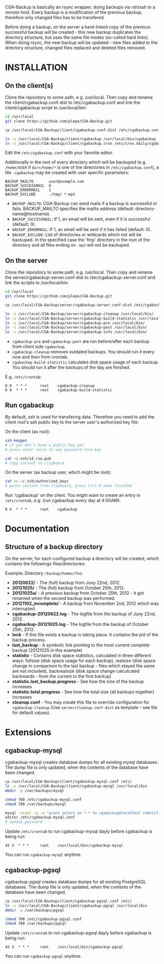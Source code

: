 CGA-Backup is basically an rsync wrapper, doing backups via rsh/ssh to a remote host. Every backup is a modification of the previous backup, therefore only changed files has to be transfered.

Before doing a backup, on the server a hard-linked copy of the previous successful backup will be created - this new backup duplicates the directory structure, but uses the same file inodes (so-called hard links). When doing rsync, the new backup will be updated - new files added to the directory structure, changed files replaced and deleted files removed.

INSTALLATION
============
On the client(s)
----------------
Clone the repository to some path, e.g. /usr/local. Then copy and rename the client/cgabackup.conf-dist to /etc/cgabackup.conf and link the client/cgabackup script to /usr/local/bin:
```sh
cd /usr/local
git clone https://github.com/plepe/CGA-Backup.git

cp /usr/local/CGA-Backup/client/cgabackup.conf-dist /etc/cgabackup.conf

ln -s /usr/local/CGA-Backup/client/cgabackup /usr/local/bin/cgabackup
ln -s /usr/local/CGA-Backup/client/cgabackup.cron /etc/cron.daily/cgabackup
```

Edit the `/etc/cgabackup.conf` with your favorite editor.

Additionally in the root of every directory which will be backuped (e.g. `/home/USER` if `dir=/home/*` is one of the directories in `/etc/cgabackup.conf`), a file `.cgabackup` may be created with user specific parameters:
```
BACKUP_MAILTO		user@example.com
BACKUP_SUCCESSMAIL	0
BACKUP_ERRORMAIL	1
BACKUP_EXCLUDE		./tmp/ *.mp3
```

* `BACKUP_MAILTO`: CGA-Backup can send mails if a backup is successful or fails. BACKUP_MAILTO specifies the mailto address (default: directory-name@hostname).
* `BACKUP_SUCCESSMAIL`: If 1, an email will be sent, even if it is successful (default: 0).
* `BACKUP_ERRORMAIL`: If 1, an email will be sent if it has failed (default: 0).
* `BACKUP_EXCLUDE`: List of directories or wildcards which not will be backuped. In the specified case the 'tmp' directory in the root of the directory and all files ending on `.mp3` will not be backuped.

On the server
-------------
Clone the repository to some path, e.g. /usr/local. Then copy and rename the server/cgabackup-server.conf-dist to /etc/cgabackup-server.conf and link the scripts to /usr/local/bin:
```sh
cd /usr/local
git clone https://github.com/plepe/CGA-Backup.git

cp /usr/local/CGA-Backup/server/cgabackup-server.conf-dist /etc/cgabackup-server.conf

ln -s /usr/local/CGA-Backup/server/cgabackup-cleanup /usr/local/bin/
ln -s /usr/local/CGA-Backup/server/cgabackup-build-statistic /usr/local/bin/
ln -s /usr/local/CGA-Backup/server/cgabackup-pre /usr/local/bin/
ln -s /usr/local/CGA-Backup/server/cgabackup-post /usr/local/bin/
ln -s /usr/local/CGA-Backup/server/cgabackup-info /usr/local/bin/
```

* `cgabackup-pre` and `cgabackup-post` are run before/after each backup from client side `cgabackup`.
* `cgabackup-cleanup` removes outdated backups. You should run it every now and then from crontab.
* `cgabackup-build-statistic` calculates disk space usage of each backup. You should run it after the backups of the day are finished.

E.g. `/etc/crontab`:
```crontab
0 0  * * *      root    cgabackup-cleanup
0 9  * * *      root    cgabackup-build-statistic
```

Run cgabackup
-------------
By default, ssh is used for transfering data. Therefore you need to add the client root's ssh public key to the server user's authorized key file:

On the client (as root):
```sh
ssh-keygen
# if you don't have a public key yet
# press enter twice to use password-less key

cat ~/.ssh/id_rsa.pub 
# copy content to clipboard
```

On the server (as backup user, which might be root):
```sh
cat >> ~/.ssh/authorized_keys
# paste content from clipboard, press Ctrl-D when finished
```

Run 'cgabackup' on the client. You might want to create an entry in `/etc/crontab`, e.g. (run cgabackup every day at 4:00AM):
```crontab
0 4  * * *      root    cgabackup
```

Documentation
=============
Structure of a backup directory
-------------------------------
On the server, for each configured backup a directory will be created, which contains the followings files/directories:

Example: Directory `/backup/homes/foo`:
* **20120622/** - The (full) backup from Juny 22nd, 2012.
* **20121025/** - The (full) backup from October 25th, 2012.
* **20121025a/** - A previous backup from October 25th, 2012 - it got renamed when the second backup was performed.
* **20121102_incomplete/** - A backup from November 2nd, 2012 which was interrupted.
* **cgabackup-20120622.log** - The logfile from the backup of Juny 22nd, 2012.
* **cgabackup-20121025.log** - The logfile from the backup of October 25th, 2012.
* **lock** - If this file exists a backup is taking place. It contains the pid of the backup process.
* **last_backup** - A symbolic link pointing to the most current complete backup (20121025 in this example)
* **statistic** - Contains disk space statistics, calculated in three different ways: fullsize (disk space usage for each backup), realsize (disk space change in comparison to the last backup - files which stayed the same are not included), backrealsize (disk space change calculcated backwards - from the current to the first backup)
* **statistic.last_backup.progress** - See how the size of the backup increases
* **statistic.total.progress** - See how the total size (all backups together) increases
* **cleanup.conf** - You may create this file to override configuration for `cgabackup-cleanup` (Use `server/cleanup.conf-dist` as template - see file for default values).

Extensions
==========
cgabackup-mysql
---------------
cgabackup-mysql creates database dumps for all existing mysql databases. The dump file is only updated, when the contents of the database have been changed.

```sh
cp /usr/local/CGA-Backup/client/cgabackup-mysql.conf /etc/
ln -s /usr/local/CGA-Backup/client/cgabackup-mysql /usr/local/bin
mkdir -p /var/backups/mysql

chmod 700 /etc/cgabackup-mysql.conf
chmod 700 /var/backups/mysql

mysql -uroot -p -e "grant select on *.* to cgabackup@localhost identified by 'PASSWORD'"
editor /etc/cgabackup-mysql.conf
# update password
```

Update `/etc/crontab` to run cgabackup-mysql dayly before cgabackup is being run:
```crontab
45 3  * * *     root    /usr/local/bin/cgabackup-mysql
```

You can run `cgabackup-mysql` anytime.

cgabackup-pgsql
---------------
cgabackup-pgsql creates database dumps for all existing PostgreSQL databases. The dump file is only updated, when the contents of the database have been changed.

```sh
cp /usr/local/CGA-Backup/client/cgabackup-pgsql.conf /etc/
ln -s /usr/local/CGA-Backup/client/cgabackup-pgsql /usr/local/bin
mkdir -p /var/backups/pgsql

chmod 700 /etc/cgabackup-pgsql.conf
chmod 700 /var/backups/pgsql
```

Update `/etc/crontab` to run cgabackup-pgsql dayly before cgabackup is being run:
```crontab
45 3  * * *     root    /usr/local/bin/cgabackup-pgsql
```

You can run `cgabackup-pgsql` anytime.
